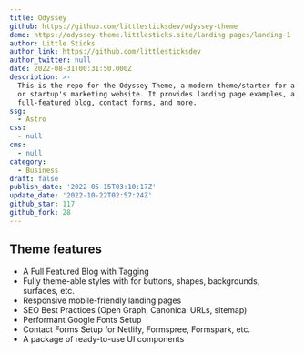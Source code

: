```yaml
---
title: Odyssey
github: https://github.com/littlesticksdev/odyssey-theme
demo: https://odyssey-theme.littlesticks.site/landing-pages/landing-1
author: Little Sticks
author_link: https://github.com/littlesticksdev
author_twitter: null
date: 2022-08-31T00:31:50.000Z
description: >-
  This is the repo for the Odyssey Theme, a modern theme/starter for a business
  or startup's marketing website. It provides landing page examples, a
  full-featured blog, contact forms, and more.
ssg:
  - Astro
css:
  - null
cms:
  - null
category:
  - Business
draft: false
publish_date: '2022-05-15T03:10:17Z'
update_date: '2022-10-22T02:57:24Z'
github_star: 117
github_fork: 28
---
```


## Theme features

- A Full Featured Blog with Tagging
- Fully theme-able styles with for buttons, shapes, backgrounds, surfaces, etc.
- Responsive mobile-friendly landing pages
- SEO Best Practices (Open Graph, Canonical URLs, sitemap)
- Performant Google Fonts Setup
- Contact Forms Setup for Netlify, Formspree, Formspark, etc.
- A package of ready-to-use UI components
